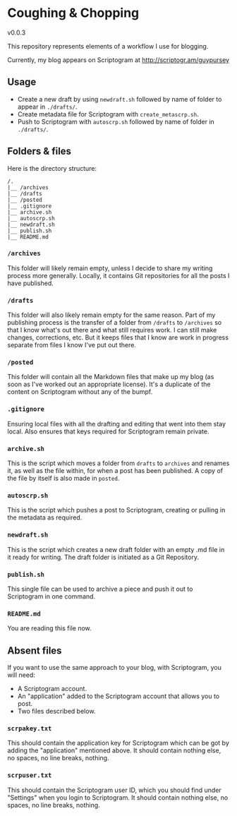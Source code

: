 # Coughing & Chopping

v0.0.3

This repository represents elements of a workflow I use for blogging.

Currently, my blog appears on Scriptogram at http://scriptogr.am/guypursey

## Usage

 - Create a new draft by using `newdraft.sh` followed by name of folder to appear in `./drafts/`.
 - Create metadata file for Scriptogram with `create_metascrp.sh`.
 - Push to Scriptogram with `autoscrp.sh` followed by name of folder in `./drafts/`.

## Folders & files

Here is the directory structure:

	/.
	|__ /archives
	|__ /drafts
	|__ /posted
	|__ .gitignore
	|__ archive.sh
	|__ autoscrp.sh
	|__ newdraft.sh
	|__ publish.sh
	|__ README.md


### `/archives`

This folder will likely remain empty, unless I decide to share my writing process more generally. Locally, it contains Git repositories for all the posts I have published.

### `/drafts`

This folder will also likely remain empty for the same reason. Part of my publishing process is the transfer of a folder from `/drafts` to `/archives` so that I know what's out there and what still requires work. I can still make changes, corrections, etc. But it keeps files that I know are work in progress separate from files I know I've put out there.

### `/posted`

This folder will contain all the Markdown files that make up my blog (as soon as I've worked out an appropriate license). It's a duplicate of the content on Scriptogram without any of the bumpf.

### `.gitignore`

Ensuring local files with all the drafting and editing that went into them stay local. Also ensures that keys required for Scriptogram remain private.

### `archive.sh`

This is the script which moves a folder from `drafts` to `archives` and renames it, as well as the file within, for when a post has been published. A copy of the file by itself is also made in `posted`.

### `autoscrp.sh`

This is the script which pushes a post to Scriptogram, creating or pulling in the metadata as required.

### `newdraft.sh`

This is the script which creates a new draft folder with an empty .md file in it ready for writing. The draft folder is initiated as a Git Repository.

### `publish.sh`

This single file can be used to archive a piece and push it out to Scriptogram in one command.

### `README.md`

You are reading this file now.

## Absent files

If you want to use the same approach to your blog, with Scriptogram, you will need:

 - A Scriptogram account.
 - An "application" added to the Scriptogram account that allows you to post.
 - Two files described below.

### `scrpakey.txt`

This should contain the application key for Scriptogram which can be got by adding the "application" mentioned above. It should contain nothing else, no spaces, no line breaks, nothing.

### `scrpuser.txt`

This should contain the Scriptogram user ID, which you should find under "Settings" when you login to Scriptogram. It should contain nothing else, no spaces, no line breaks, nothing.

